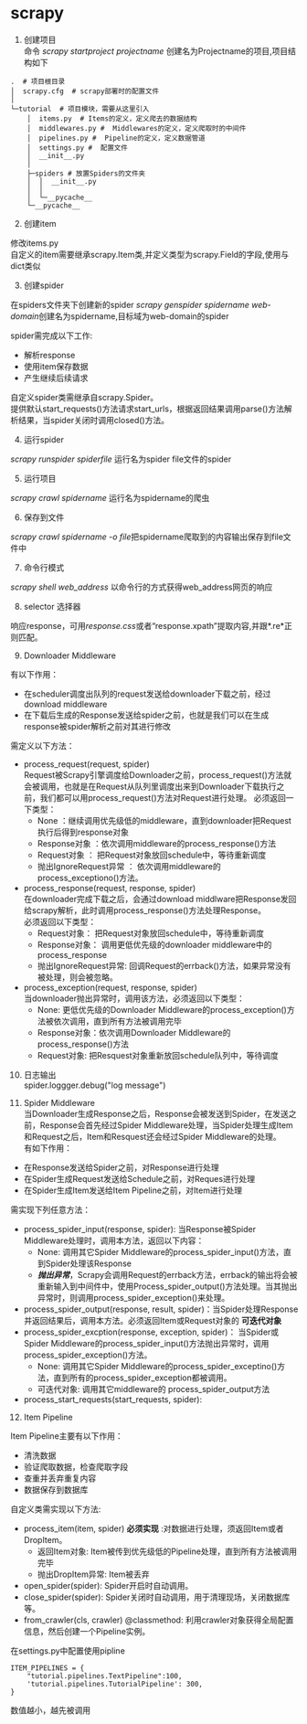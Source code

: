 # scrapy  
1. 创建项目  
命令 *scrapy startproject projectname* 创建名为Projectname的项目,项目结构如下
```
.  # 项目根目录
│  scrapy.cfg  # scrapy部署时的配置文件
│
└─tutorial  # 项目模块，需要从这里引入
    │  items.py  # Items的定义，定义爬去的数据结构
    │  middlewares.py #  Middlewares的定义，定义爬取时的中间件
    │  pipelines.py #  Pipeline的定义，定义数据管道
    │  settings.py #  配置文件
    │  __init__.py   
    │
    ├─spiders # 放置Spiders的文件夹
    │  │  __init__.py
    │  │
    │  └─__pycache__
    └─__pycache__
```  
2. 创建item  

 修改items.py   
 自定义的item需要继承scrapy.Item类,并定义类型为scrapy.Field的字段,使用与dict类似  

3. 创建spider  

在spiders文件夹下创建新的spider *scrapy genspider spidername web-domain*创建名为spidername,目标域为web-domain的spider  

spider需完成以下工作:  
* 解析response  
* 使用item保存数据  
* 产生继续后续请求  

自定义spider类需继承自scrapy.Spider。  
提供默认start_requests()方法请求start_urls，根据返回结果调用parse()方法解析结果，当spider关闭时调用closed()方法。  

4. 运行spider  

*scrapy runspider spiderfile* 运行名为spider file文件的spider  

5. 运行项目  

*scrapy crawl spidername* 运行名为spidername的爬虫  

6. 保存到文件  

*scrapy crawl spidername -o file*把spidername爬取到的内容输出保存到file文件中

7. 命令行模式  

*scrapy shell web_address*  以命令行的方式获得web_address网页的响应  

8. selector 选择器  

响应response，可用*response.css*或者“response.xpath”提取内容,并跟*.re*正则匹配。  

9. Downloader Middleware  
 
有以下作用：  
* 在scheduler调度出队列的request发送给downloader下载之前，经过download middleware
* 在下载后生成的Response发送给spider之前，也就是我们可以在生成response被spider解析之前对其进行修改  

需定义以下方法：
* process_request(request, spider)  
Request被Scrapy引擎调度给Downloader之前，process_request()方法就会被调用，也就是在Request从队列里调度出来到Downloader下载执行之前，我们都可以用process_request()方法对Request进行处理。
必须返回一下类型：
	* None ：继续调用优先级低的middleware，直到downloader把Request执行后得到response对象
	* Response对象 ：依次调用middleware的process_response()方法
	* Request对象 ： 把Request对象放回schedule中，等待重新调度
	* 抛出IgnoreRequest异常 ： 依次调用middleware的process_exceptiono()方法。
* process_response(request, response, spider)  
在downloader完成下载之后，会通过download middlware把Response发回给scrapy解析，此时调用process_response()方法处理Response。  
必须返回以下类型：
	* Request对象： 把Request对象放回schedule中，等待重新调度
	* Response对象： 调用更低优先级的downloader middleware中的process_response
	* 抛出IgnoreRequest异常: 回调Request的errback()方法，如果异常没有被处理，则会被忽略。 
* process_exception(request, response, spider)  
当downloader抛出异常时，调用该方法，必须返回以下类型：
	* None: 更低优先级的Downloader Middleware的process_exception()方法被依次调用，直到所有方法被调用完毕
	* Response对象：依次调用Downloader Middleware的process_response()方法
	* Request对象: 把Resquest对象重新放回schedule队列中，等待调度

10. 日志输出  
spider.loggger.debug("log message")  

11. Spider Middleware  
当Downloader生成Response之后，Response会被发送到Spider，在发送之前，Response会首先经过Spider Middleware处理，当Spider处理生成Item和Request之后，Item和Resquest还会经过Spider Middleware的处理。  
有如下作用：
* 在Response发送给Spider之前，对Response进行处理
* 在Spider生成Request发送给Schedule之前，对Reques进行处理
* 在Spider生成Item发送给Item Pipeline之前，对Item进行处理  

需实现下列任意方法：  
* process_spider_input(response, spider): 当Response被Spider Middleware处理时，调用本方法，返回以下内容：  
	* None: 调用其它Spider Middleware的process_spider_input()方法，直到Spider处理该Response  
	*  ***抛出异常***，Scrapy会调用Request的errback方法，errback的输出将会被重新输入到中间件中，使用Process_spider_output()方法处理。当其抛出异常时，则调用process_spider_exception()来处理。 
* process_spider_output(response, result, spider)：当Spider处理Response并返回结果后，调用本方法。必须返回Item或Request对象的 **可迭代对象** 
* process_spider_excption(response, exception, spider)：
当Spider或Spider Middleware的process_spider_input()方法抛出异常时，调用process_spider_exception()方法。 
	* None: 调用其它Spider Middleware的process_spider_exceptino()方法，直到所有的process_spider_exception都被调用。  
	* 可迭代对象: 调用其它middleware的 process_spider_output方法
* process_start_requests(start_requests, spider):  

12. Item Pipeline  

Item Pipeline主要有以下作用：
* 清洗数据
* 验证爬取数据，检查爬取字段
* 查重并丢弃重复内容
* 数据保存到数据库  

自定义类需实现以下方法: 
* process_item(item, spider) **必须实现** :对数据进行处理，须返回Item或者DropItem。
	* 返回Item对象: Item被传到优先级低的Pipeline处理，直到所有方法被调用完毕
	* 抛出DropItem异常: Item被丢弃
* open_spider(spider): Spider开启时自动调用。
* close_spider(spider): Spider关闭时自动调用，用于清理现场，关闭数据库等。
* from_crawler(cls, crawler) @classmethod: 利用crawler对象获得全局配置信息，然后创建一个Pipeline实例。  

在settings.py中配置使用pipline  
```
ITEM_PIPELINES = {
    "tutorial.pipelines.TextPipeline":100,
    'tutorial.pipelines.TutorialPipeline': 300,
}
```  
数值越小，越先被调用  
